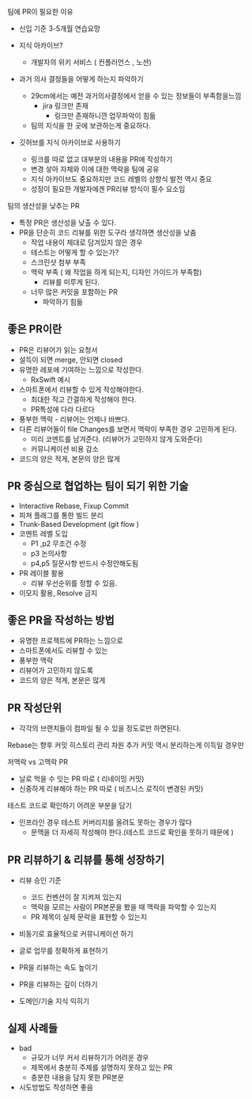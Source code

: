 팀에 PR이 필요한 이유
- 신입 기준 3-5개월 연습요망
- 지식 아카이브?
	 - 개발자의 위키 서비스 ( 컨플러언스 , 노션) 

- 과거 의사 결정들을 어떻게 하는지 파악하기
	- 29cm에서는 예전 과거의사결정에서 얻을 수 있는 정보들이 부족함을느낌
		- jira 링크만 존재
			- 링크만 존재하니깐 업무파악이 힘듦
	- 팀의 지식을 한 곳에 보관하는게 중요하다.

- 깃허브를 지식 아카이브로 사용하기 
	- 링크를 따로 없고 대부분의 내용을 PR에 작성하기
	- 변경 샇아 자체와 이에 대한 맥락을 팀에 공유
	- 지식 아카이브도 중요하지만 코드 레벨의 상향식 발전 역시 중요
	- 성장이 필요한 개발자에겐 PR리뷰 방식이 필수 요소임

팀의 생산성을 낮추는 PR
- 특정 PR은 생산성을 낮출 수 있다.
- PR을 단순히 코드 리뷰를 위한 도구라 생각하면 생산성을 낮춤
	- 작업 내용이 제대로 담겨있지 않은 경우
	- 테스트는 어떻게 할 수 있는가?
	- 스크린샷 첨부 부족 
	- 맥락 부족 ( 왜 작업을 하게 되는지, 디자인 가이드가 부족함) 
		- 리뷰를 미루게 된다.
	- 너무 많은 커밋을 포함하는 PR
		- 파악하기 힘듦

## 좋은 PR이란
- PR은 리뷰어가 읽는 요청서
- 설득이 되면 merge, 안되면 closed
- 유명한 레포에 기여하는 느낌으로 작성한다. 
    - RxSwift 예시
- 스마트폰에서 리뷰할 수 있게 작성해야한다.
    - 최대한 작고 간결하게 작성해야 한다. 
    - PR특성에 다라 다르다
- 풍부한 맥락 - 리뷰어는 언제나 바쁘다.
- 다른 리뷰어들이 file Changes를 보면서 맥락이 부족한 경우 고민하게 된다.
    - 미리 코멘트를 남겨준다. (리뷰어가 고민하지 않게 도와준다)
    - 커뮤니케이션 비용 감소
- 코드의 양은 적게, 본문의 양은 많게

## PR 중심으로 협업하는 팀이 되기 위한 기술
- Interactive Rebase, Fixup Commit
- 피쳐 플래그를 통한 빌드 분리
- Trunk-Based Development (git  flow )
- 코멘트 레벨 도입
    - P1 ,p2 무조건 수정
    - p3 논의사항
    - p4,p5 질문사항 반드시 수정안해도됨
- PR 레이블 활용 
    - 리뷰 우선순위를 정할 수 있음.
- 이모지 활용, Resolve 금지

## 좋은 PR을 작성하는 방법
- 유명한 프로젝트에 PR하는 느낌으로
- 스마트폰에서도 리뷰할 수 있는
- 풍부한 맥락
- 리뷰어가 고민하지 않도록
- 코드의 양은 적게, 본문은 많게

## PR 작성단위
 - 각각의 브랜치들이 컴파일 될 수 있을 정도로만 하면된다.

Rebase는 향후 커밋 히스토리 관리 차원
추가 커밋 역시 분리하는게 이득일 경우만

저맥락 vs 고맥락 PR
 - 날로 먹을 수 잇는 PR 따로 ( 리네이밍 커밋)
 - 신중하게 리뷰해야 하는 PR 따로 ( 비즈니스 로직이 변경된 커밋)

테스트 코드로 확인하기 어려운 부분을 담기
- 인프라인 경우 테스트 커버리지를 올려도 못하는 경우가 많다
    - 문맥을 더 자세히 작성해야 한다.(테스트 코드로 확인을 못하기 때문에 )

## PR 리뷰하기 & 리뷰를 통해 성장하기
- 리뷰 승인 기준
    - 코드 컨벤션이 잘 지켜져 있는지
    - 맥락을 모르는 사람이 PR본문을 봤을 때 맥락을 파악할 수 있는지
    - PR 제목이 실제 문락을 표현할 수 있는지

- 비동기로 효율적으로 커뮤니케이션 하기
- 글로 업무를 정확하게 표현하기
- PR을 리뷰하는 속도 높이기
- PR을 리뷰하는 깊이 더하기
- 도메인/기술 지식 익히기
	

## 실제 사례들
- bad
    - 규모가 너무 커서 리뷰하기가 어려운 경우
    - 제목에서 충분히 주제를 설명하지 못하고 있는 PR 
    - 충분한 내용을 담지 못한 PR본문
- 시도방법도 작성하면 좋음
